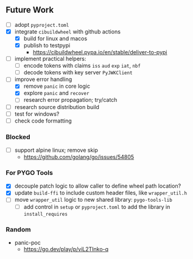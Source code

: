 ## Future Work
- [ ] adopt `pyproject.toml`
- [x] integrate `cibuildwheel` with github actions
  - [x] build for linux and macos
  - [x] publish to testpypi
    - https://cibuildwheel.pypa.io/en/stable/deliver-to-pypi
- [ ] implement practical helpers:
    - [ ] encode tokens with claims `iss` `aud` `exp` `iat`, `nbf`
    - [ ] decode tokens with key server `PyJWKClient`
- [ ] improve error handling
    - [x] remove `panic` in core logic
    - [x] explore `panic` and `recover`
    - [ ] research error propagation; try/catch
- [ ] research source distribution build
- [ ] test for windows?
- [ ] check code formatting

### Blocked
- [ ] support alpine linux; remove skip
  - https://github.com/golang/go/issues/54805

### For PYGO Tools
- [x] decouple patch logic to allow caller to define wheel path location?
- [x] update `build-ffi` to include custom header files, like `wrapper_util.h`
- [ ] move `wrapper_util` logic to new shared library: `pygo-tools-lib`
  - [ ] add control in `setup` or `pyproject.toml` to add the library in `install_requires`

### Random
- panic-poc
  - https://go.dev/play/p/viL2TInko-q
